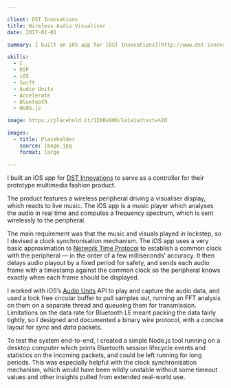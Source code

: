 ```yaml
---

client: DST Innovations
title: Wireless Audio Visualiser
date: 2017-01-01

summary: I built an iOS app for [DST Innovations](http://www.dst-innovations.net) to serve as a controller for their prototype multimedia fashion product. The product features a wireless peripheral driving a visualiser display, which reacts to live music. The iOS app is a music player which analyses the audio in real time and computes a frequency spectrum, which is sent wirelessly to the peripheral.

skills:
  - C
  - DSP
  - iOS
  - Swift
  - Audio Units
  - Accelerate
  - Bluetooth
  - Node.js

image: https://placehold.it/1200x800/1a1a1a?text=%20

images:
  - title: Placeholder
    source: image.jpg
    format: large

---
```


I built an iOS app for [DST Innovations](http://www.dst-innovations.net) to serve as a controller for their prototype multimedia fashion product.

The product features a wireless peripheral driving a visualiser display, which reacts to live music. The iOS app is a music player which analyses the audio in real time and computes a frequency spectrum, which is sent wirelessly to the peripheral.

The main requirement was that the music and visuals played in lockstep, so I devised a clock synchronisation mechanism. The iOS app uses a very basic approximation to [Network Time Protocol](https://en.wikipedia.org/wiki/Network_Time_Protocol) to establish a common clock with the peripheral — in the order of a few milliseconds’ accuracy. It then delays audio playout by a fixed period for safety, and sends each audio frame with a timestamp against the common clock so the peripheral knows exactly when each frame should be displayed.

I worked with iOS’s [Audio Units](https://en.wikipedia.org/wiki/Audio_Units) API to play and capture the audio data, and used a lock free circular buffer to pull samples out, running an FFT analysis on them on a separate thread and queueing them for transmission. Limitations on the data rate for Bluetooth LE meant packing the data fairly tightly, so I designed and documented a binary wire protocol, with a concise layout for _sync_ and _data_ packets.

To test the system end-to-end, I created a simple Node.js tool running on a desktop computer which prints Bluetooth session lifecycle events and statistics on the incoming packets, and could be left running for long periods. This was especially helpful with the clock synchronisation mechanism, which would have been wildly unstable without some timeout values and other insights pulled from extended real-world use.
